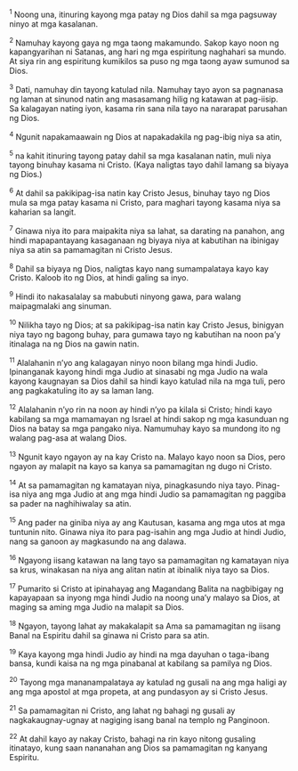 <sup>1</sup>
Noong una, itinuring kayong mga patay ng Dios dahil sa mga pagsuway ninyo at mga kasalanan. 

<sup>2</sup>
Namuhay kayong gaya ng mga taong makamundo. Sakop kayo noon ng kapangyarihan ni Satanas, ang hari ng mga espiritung naghahari sa mundo. At siya rin ang espiritung kumikilos sa puso ng mga taong ayaw sumunod sa Dios. 

<sup>3</sup>
Dati, namuhay din tayong katulad nila. Namuhay tayo ayon sa pagnanasa ng laman at sinunod natin ang masasamang hilig ng katawan at pag-iisip. Sa kalagayan nating iyon, kasama rin sana nila tayo na nararapat parusahan ng Dios. 

<sup>4</sup>
Ngunit napakamaawain ng Dios at napakadakila ng pag-ibig niya sa atin, 

<sup>5</sup>
na kahit itinuring tayong patay dahil sa mga kasalanan natin, muli niya tayong binuhay kasama ni Cristo. (Kaya naligtas tayo dahil lamang sa biyaya ng Dios.) 

<sup>6</sup>
At dahil sa pakikipag-isa natin kay Cristo Jesus, binuhay tayo ng Dios mula sa mga patay kasama ni Cristo, para maghari tayong kasama niya sa kaharian sa langit. 

<sup>7</sup>
Ginawa niya ito para maipakita niya sa lahat, sa darating na panahon, ang hindi mapapantayang kasaganaan ng biyaya niya at kabutihan na ibinigay niya sa atin sa pamamagitan ni Cristo Jesus. 

<sup>8</sup>
Dahil sa biyaya ng Dios, naligtas kayo nang sumampalataya kayo kay Cristo. Kaloob ito ng Dios, at hindi galing sa inyo. 

<sup>9</sup>
Hindi ito nakasalalay sa mabubuti ninyong gawa, para walang maipagmalaki ang sinuman. 

<sup>10</sup>
Nilikha tayo ng Dios; at sa pakikipag-isa natin kay Cristo Jesus, binigyan niya tayo ng bagong buhay, para gumawa tayo ng kabutihan na noon paʼy itinalaga na ng Dios na gawin natin. 

<sup>11</sup>
Alalahanin nʼyo ang kalagayan ninyo noon bilang mga hindi Judio. Ipinanganak kayong hindi mga Judio at sinasabi ng mga Judio na wala kayong kaugnayan sa Dios dahil sa hindi kayo katulad nila na mga tuli, pero ang pagkakatuling ito ay sa laman lang. 

<sup>12</sup>
Alalahanin nʼyo rin na noon ay hindi nʼyo pa kilala si Cristo; hindi kayo kabilang sa mga mamamayan ng Israel at hindi sakop ng mga kasunduan ng Dios na batay sa mga pangako niya. Namumuhay kayo sa mundong ito ng walang pag-asa at walang Dios. 

<sup>13</sup>
Ngunit kayo ngayon ay na kay Cristo na. Malayo kayo noon sa Dios, pero ngayon ay malapit na kayo sa kanya sa pamamagitan ng dugo ni Cristo. 

<sup>14</sup>
At sa pamamagitan ng kamatayan niya, pinagkasundo niya tayo. Pinag-isa niya ang mga Judio at ang mga hindi Judio sa pamamagitan ng paggiba sa pader na naghihiwalay sa atin. 

<sup>15</sup>
Ang pader na giniba niya ay ang Kautusan, kasama ang mga utos at mga tuntunin nito. Ginawa niya ito para pag-isahin ang mga Judio at hindi Judio, nang sa ganoon ay magkasundo na ang dalawa. 

<sup>16</sup>
Ngayong iisang katawan na lang tayo sa pamamagitan ng kamatayan niya sa krus, winakasan na niya ang alitan natin at ibinalik niya tayo sa Dios. 

<sup>17</sup>
Pumarito si Cristo at ipinahayag ang Magandang Balita na nagbibigay ng kapayapaan sa inyong mga hindi Judio na noong unaʼy malayo sa Dios, at maging sa aming mga Judio na malapit sa Dios. 

<sup>18</sup>
Ngayon, tayong lahat ay makakalapit sa Ama sa pamamagitan ng iisang Banal na Espiritu dahil sa ginawa ni Cristo para sa atin. 

<sup>19</sup>
Kaya kayong mga hindi Judio ay hindi na mga dayuhan o taga-ibang bansa, kundi kaisa na ng mga pinabanal at kabilang sa pamilya ng Dios. 

<sup>20</sup>
Tayong mga mananampalataya ay katulad ng gusali na ang mga haligi ay ang mga apostol at mga propeta, at ang pundasyon ay si Cristo Jesus. 

<sup>21</sup>
Sa pamamagitan ni Cristo, ang lahat ng bahagi ng gusali ay nagkakaugnay-ugnay at nagiging isang banal na templo ng Panginoon. 

<sup>22</sup>
At dahil kayo ay nakay Cristo, bahagi na rin kayo nitong gusaling itinatayo, kung saan nananahan ang Dios sa pamamagitan ng kanyang Espiritu.